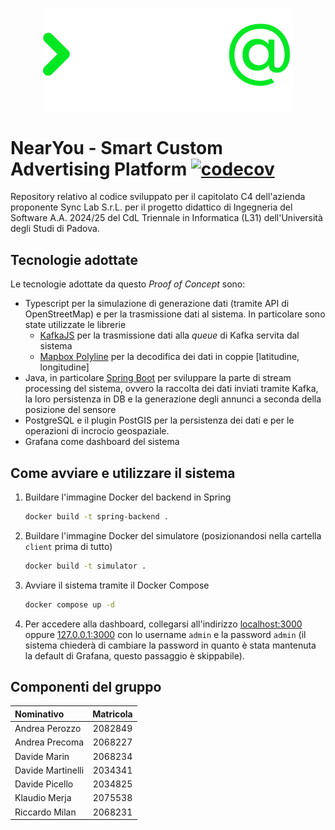 <p align="center">
    <picture>
    <source media="(prefers-color-scheme: dark)" srcset="./assets/img/logo_dark.svg">
    <source media="(prefers-color-scheme: light)" srcset="./assets/img/logo.svg">
    <img width="400" alt="Shows a black logo in light color mode and a white one in dark color mode." src="./assets/img/logo_dark.svg">
    </picture>
</p>

# NearYou - Smart Custom Advertising Platform [![codecov](https://codecov.io/gh/SWEatUNIPD/NearYou/graph/badge.svg?token=ATBZFH4VBL)](https://codecov.io/gh/SWEatUNIPD/NearYou)
Repository relativo al codice sviluppato per il capitolato C4 dell'azienda proponente Sync Lab S.r.L. per il progetto didattico di Ingegneria del Software A.A. 2024/25 del CdL Triennale in Informatica (L31) dell'Università degli Studi di Padova.

## Tecnologie adottate
Le tecnologie adottate da questo _Proof of Concept_  sono:
- Typescript per la simulazione di generazione dati (tramite API di OpenStreetMap) e per la trasmissione dati al sistema. In particolare sono state utilizzate le librerie
    - [KafkaJS](https://kafka.js.org/) per la trasmissione dati alla _queue_ di Kafka servita dal sistema
    - [Mapbox Polyline](https://www.npmjs.com/package/@mapbox/polyline) per la decodifica dei dati in coppie [latitudine, longitudine]
- Java, in particolare [Spring Boot](https://spring.io/projects/spring-boot) per sviluppare la parte di stream processing del sistema, ovvero la raccolta dei dati inviati tramite Kafka, la loro persistenza in DB e la generazione degli annunci a seconda della posizione del sensore
- PostgreSQL e il plugin PostGIS per la persistenza dei dati e per le operazioni di incrocio geospaziale.
- Grafana come dashboard del sistema

## Come avviare e utilizzare il sistema
1. Buildare l'immagine Docker del backend in Spring
    ```sh
    docker build -t spring-backend .
    ```
2. Buildare l'immagine Docker del simulatore (posizionandosi nella cartella `client` prima di tutto)
    ```sh
    docker build -t simulator .
    ```
3. Avviare il sistema tramite il Docker Compose
    ```sh
    docker compose up -d
    ```
4. Per accedere alla dashboard, collegarsi all'indirizzo [localhost:3000](http://localhost:3000) oppure [127.0.0.1:3000](http://127.0.0.1:3000) con lo username `admin` e la password `admin` (il sistema chiederà di cambiare la password in quanto è stata mantenuta la default di Grafana, questo passaggio è skippabile).

## Componenti del gruppo

| Nominativo        | Matricola |
| :---------------- | :-------: |
| Andrea Perozzo    |  2082849  |
| Andrea Precoma    |  2068227  |
| Davide Marin      |  2068234  |
| Davide Martinelli |  2034341  |
| Davide Picello    |  2034825  |
| Klaudio Merja     |  2075538  |
| Riccardo Milan    |  2068231  |
